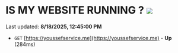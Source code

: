 # IS MY WEBSITE RUNNING ? [![](https://img.shields.io/static/v1?label=Sponsor&message=%E2%9D%A4&logo=GitHub&color=%23fe8e86)](https://github.com/sponsors/Youssef-Lehmam)

Last updated: **8/18/2025, 12:45:00 PM**

- `GET` [https://youssefservice.me](https://youssefservice.me) - **Up** (284ms)
